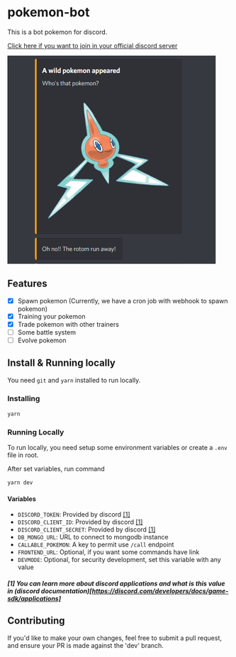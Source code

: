 # pokemon-bot
This is a bot pokemon for discord.

[Click here if you want to join in your official discord server](https://discord.gg/n6DSgXSqrn)

![Rotom in bot](assets/rotom.png)

## Features
- [x] Spawn pokemon (Currently, we have a cron job with webhook to spawn pokemon)
- [x] Training your pokemon
- [x] Trade pokemon with other trainers
- [ ] Some battle system
- [ ] Evolve pokemon

## Install & Running locally
You need `git` and `yarn` installed to run locally.

### Installing
```sh
yarn
```

### Running Locally
To run locally, you need setup some environment variables or create a `.env` file in root.

After set variables, run command
```sh
yarn dev
```

#### Variables
- `DISCORD_TOKEN`: Provided by discord [[1]](#1-you-can-learn-more-about-discord-applications-and-what-is-this-value-in-discord-documentation)
- `DISCORD_CLIENT_ID`: Provided by discord [[1]](#1-you-can-learn-more-about-discord-applications-and-what-is-this-value-in-discord-documentation)
- `DISCORD_CLIENT_SECRET`: Provided by discord [[1]](#1-you-can-learn-more-about-discord-applications-and-what-is-this-value-in-discord-documentation)
- `DB_MONGO_URL`: URL to connect to mongodb instance
- `CALLABLE_POKEMON`: A key to permit use `/call` endpoint
- `FRONTEND_URL`: Optional, if you want some commands have link
- `DEVMODE`: Optional, for security development, set this variable with any value

##### [1] You can learn more about discord applications and what is this value in (discord documentation)[https://discord.com/developers/docs/game-sdk/applications]

## Contributing
If you'd like to make your own changes, feel free to submit a pull request, and ensure your PR is made against the 'dev' branch.
